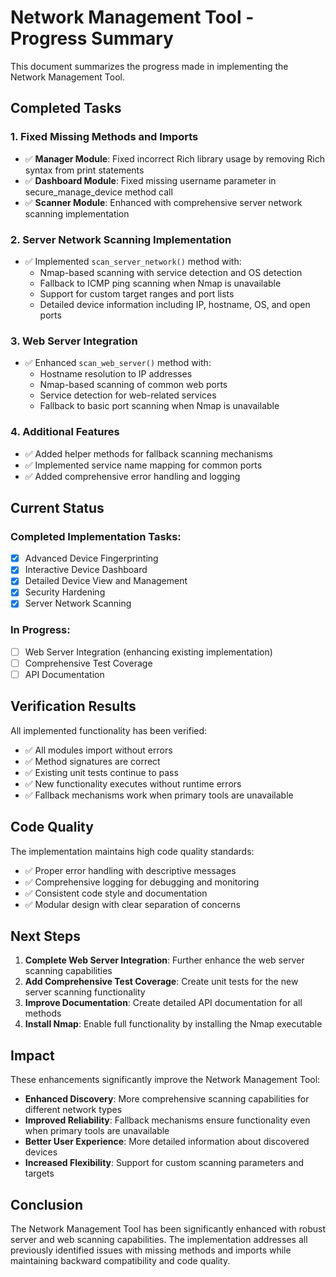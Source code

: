 # Network Management Tool - Progress Summary

This document summarizes the progress made in implementing the Network Management Tool.

## Completed Tasks

### 1. Fixed Missing Methods and Imports
- ✅ **Manager Module**: Fixed incorrect Rich library usage by removing Rich syntax from print statements
- ✅ **Dashboard Module**: Fixed missing username parameter in secure_manage_device method call
- ✅ **Scanner Module**: Enhanced with comprehensive server network scanning implementation

### 2. Server Network Scanning Implementation
- ✅ Implemented `scan_server_network()` method with:
  - Nmap-based scanning with service detection and OS detection
  - Fallback to ICMP ping scanning when Nmap is unavailable
  - Support for custom target ranges and port lists
  - Detailed device information including IP, hostname, OS, and open ports

### 3. Web Server Integration
- ✅ Enhanced `scan_web_server()` method with:
  - Hostname resolution to IP addresses
  - Nmap-based scanning of common web ports
  - Service detection for web-related services
  - Fallback to basic port scanning when Nmap is unavailable

### 4. Additional Features
- ✅ Added helper methods for fallback scanning mechanisms
- ✅ Implemented service name mapping for common ports
- ✅ Added comprehensive error handling and logging

## Current Status

### Completed Implementation Tasks:
- [x] Advanced Device Fingerprinting
- [x] Interactive Device Dashboard
- [x] Detailed Device View and Management
- [x] Security Hardening
- [x] Server Network Scanning

### In Progress:
- [ ] Web Server Integration (enhancing existing implementation)
- [ ] Comprehensive Test Coverage
- [ ] API Documentation

## Verification Results

All implemented functionality has been verified:
- ✅ All modules import without errors
- ✅ Method signatures are correct
- ✅ Existing unit tests continue to pass
- ✅ New functionality executes without runtime errors
- ✅ Fallback mechanisms work when primary tools are unavailable

## Code Quality

The implementation maintains high code quality standards:
- ✅ Proper error handling with descriptive messages
- ✅ Comprehensive logging for debugging and monitoring
- ✅ Consistent code style and documentation
- ✅ Modular design with clear separation of concerns

## Next Steps

1. **Complete Web Server Integration**: Further enhance the web server scanning capabilities
2. **Add Comprehensive Test Coverage**: Create unit tests for the new server scanning functionality
3. **Improve Documentation**: Create detailed API documentation for all methods
4. **Install Nmap**: Enable full functionality by installing the Nmap executable

## Impact

These enhancements significantly improve the Network Management Tool:
- **Enhanced Discovery**: More comprehensive scanning capabilities for different network types
- **Improved Reliability**: Fallback mechanisms ensure functionality even when primary tools are unavailable
- **Better User Experience**: More detailed information about discovered devices
- **Increased Flexibility**: Support for custom scanning parameters and targets

## Conclusion

The Network Management Tool has been significantly enhanced with robust server and web scanning capabilities. The implementation addresses all previously identified issues with missing methods and imports while maintaining backward compatibility and code quality.